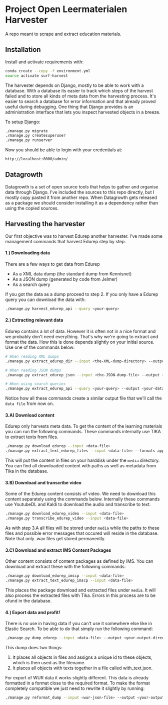 Project Open Leermaterialen Harvester
=====================================

A repo meant to scrape and extract education materials.

Installation
------------

Install and activate requirements with:

```bash
conda create --copy -f environment.yml
source activate surf-harvest
```

The harvester depends on Django, mostly to be able to work with a database. 
With a database its easier to track which steps of the harvest failed 
and to store all kinds of meta data from the harvesting process.
It's easier to search a database for error information and that already proved useful during debugging.
One thing that Django provides is an administration interface that lets you inspect harvested objects in a breeze.

To setup Django:

```bash
./manage.py migrate
./manage.py createsuperuser
./manage.py runserver
```    

Now you should be able to login with your credentials at:

```bash
http://localhost:8000/admin/
```

Datagrowth
----------

Datagrowth is a set of open source tools that helps to gather and organise data through Django.
I've included the sources to this repo directly, but I mostly copy pasted it from another repo.
When Datagrowth gets released as a package we should consider installing it as a dependency 
rather than using the copied sources.

Harvesting the harvester
------------------------

Our first objective was to harvest Edurep another harvester. 
I've made some management commands that harvest Edurep step by step.

#### 1.) Downloading data

There are a few ways to get data from Edurep
- As a XML data dump (the standard dump from Kennisnet)
- As a JSON dump (generated by code from Jelmer)
- As a search query

If you got the data as a dump proceed to step 2. If you only have a Edurep query you can download the data with:

```bash
./manage.py harvest_edurep_api --query <your-query>
```

#### 2.) Extracting relevant data

Edurep contains a lot of data. However it is often not in a nice format and we probably don't need everything.
That's why we're going to extract and format the data. How this is done depends slightly on your initial source.
Use one of the commands below:

```bash
# When reading XML dumps
./manage.py extract_edurep_dir --input <the-XML-dump-directory> --output <your-data-file>

# When reading JSON dumps
./manage.py extract_edurep_json --input <the-JSON-dump-file> --output <your-data-file>

# When using search queries
./manage.py extract_edurep_api --query <your-query> --output <your-data-file>
```

Notice how all these commands create a similar output file that we'll call the ```data file``` from now on.

#### 3.A) Download content

Edurep only harvests meta data. To get the content of the learning materials you can run the following commands.
These commands internally use TIKA to extract texts from files.

```bash
./manage.py download_edurep --input <data-file>
./manage.py extract_text_edurep_files --input <data-file> --formats application/msword,application/octet-stream,application/pdf,application/vnd.openxmlformats-officedocument.wordprocessingml.document,vnd.openxmlformats-officedocument.presentationml.presentation
```

This will put the content in files on your harddisk under the ```media``` directory. 
You can find all downloaded content with paths as well as metadata from Tika in the database.

#### 3.B) Download and transcribe video

Some of the Edurep content consists of video. We need to download this content separately using the commands below.
Internally these commands use YoutubeDL and Kaldi to download the audio and transcribe to text.

```bash
./manage.py download_edurep_video --input <data-file>
./manage.py transcribe_edurep_video --input <data-file>
```

As with step 3.A all files will be stored under ```media``` while the paths to these files 
and possible error messages that occured will reside in the database.
Note that only .wav files get stored permanently.


#### 3.C) Download and extract IMS Content Packages

Other content consists of content packages as defined by IMS.
You can download and extract these with the following commands:

```bash
./manage.py download_edurep_imscp --input <data-file>
./manage.py extract_text_edurep_imscp --input <data-file>
```

This places the package download and extracted files under ```media```. It will also process the extracted files with Tika.
Errors in this process are to be ofund in the database.

#### 4.) Export data and profit!

There is no use in having data if you can't use it somewhere else like in Elastic Search.
To be able to do that simply run the following command:

```bash
./manage.py dump_edurep --input <data-file> --output <your-output-directory>
```

This dump does two things:
1. It places all objects in files and assigns a unique id to these objects, which is then used as the filename.
2. It places all objects with texts together in a file called with_text.json.

For export of WUR data it works slightly different.
This data is already formatted in a format close to the required format.
To make the format completely compatible we just need to rewrite it slightly by running:

```bash
./manage.py reformat_dump --input <wur-json-file> --output <your-output-directory>
```
